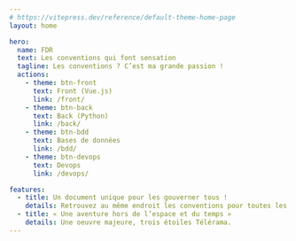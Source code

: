```yaml
---
# https://vitepress.dev/reference/default-theme-home-page
layout: home

hero:
  name: FDR
  text: Les conventions qui font sensation
  tagline: Les conventions ? C’est ma grande passion !
  actions:
    - theme: btn-front
      text: Front (Vue.js)
      link: /front/
    - theme: btn-back
      text: Back (Python)
      link: /back/
    - theme: btn-bdd
      text: Bases de données
      link: /bdd/
    - theme: btn-devops
      text: Devops
      link: /devops/

features:
  - title: Un document unique pour les gouverner tous !
    details: Retrouvez au même endroit les conventions pour toutes les parties d’un projet.
  - title: « Une aventure hors de l’espace et du temps »
    details: Une oeuvre majeure, trois étoiles Télérama.
---
```


